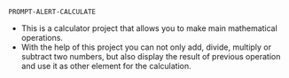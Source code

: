 `PROMPT-ALERT-CALCULATE`
- This is a calculator project that allows you to make main mathematical operations.
- With the help of this project you can not only add, divide, multiply or subtract two numbers, but also display the result of previous operation and use it as other element for the calculation.
